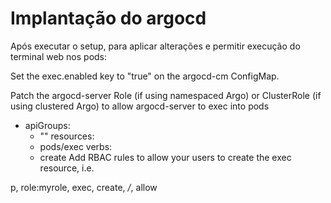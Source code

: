 # Implantação do argocd

Após executar o setup, para aplicar alterações e permitir execução do terminal web nos pods:

Set the exec.enabled key to "true" on the argocd-cm ConfigMap.

Patch the argocd-server Role (if using namespaced Argo) or ClusterRole (if using clustered Argo) to allow argocd-server to exec into pods


- apiGroups:
  - ""
  resources:
  - pods/exec
  verbs:
  - create
Add RBAC rules to allow your users to create the exec resource, i.e.


p, role:myrole, exec, create, */*, allow
